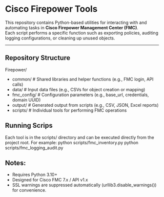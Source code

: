 # Cisco Firepower Tools

This repository contains Python-based utilities for interacting with and automating tasks in **Cisco Firepower Management Center (FMC)**.  
Each script performs a specific function such as exporting policies, auditing logging configurations, or cleaning up unused objects.

---

## Repository Structure

Firepower/
- common/ # Shared libraries and helper functions (e.g., FMC login, API calls)
- data/ # Input data files (e.g., CSVs for object creation or mapping)
- fmc_config/ # Configuration parameters (e.g., base_url, credentials, domain UUID)
- output/ # Generated output from scripts (e.g., CSV, JSON, Excel reports)
- scripts/ # Individual tools for performing FMC operations

## Running Scrips

Each tool is in the scripts/ directory and can be executed directly from the project root.
For example:
python scripts/fmc_inventory.py
python scripts/fmc_logging_audit.py

## Notes:

- Requires Python 3.10+
- Designed for Cisco FMC 7.x / API v1.x
- SSL warnings are suppressed automatically (urllib3.disable_warnings()) for convenience.
